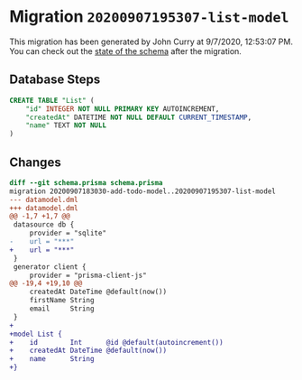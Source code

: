 # Migration `20200907195307-list-model`

This migration has been generated by John Curry at 9/7/2020, 12:53:07 PM.
You can check out the [state of the schema](./schema.prisma) after the migration.

## Database Steps

```sql
CREATE TABLE "List" (
    "id" INTEGER NOT NULL PRIMARY KEY AUTOINCREMENT,
    "createdAt" DATETIME NOT NULL DEFAULT CURRENT_TIMESTAMP,
    "name" TEXT NOT NULL
)
```

## Changes

```diff
diff --git schema.prisma schema.prisma
migration 20200907183030-add-todo-model..20200907195307-list-model
--- datamodel.dml
+++ datamodel.dml
@@ -1,7 +1,7 @@
 datasource db {
     provider = "sqlite"
-    url = "***"
+    url = "***"
 }
 generator client {
     provider = "prisma-client-js"
@@ -19,4 +19,10 @@
     createdAt DateTime @default(now())
     firstName String
     email     String
 }
+
+model List {
+    id        Int      @id @default(autoincrement())
+    createdAt DateTime @default(now())
+    name      String
+}
```


